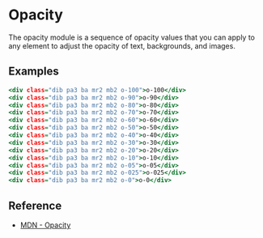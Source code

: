 # Opacity

The opacity module is a sequence of opacity values that you can apply to any element to adjust the opacity of text, backgrounds, and images.

## Examples

```.html
<div class="dib pa3 ba mr2 mb2 o-100">o-100</div>
<div class="dib pa3 ba mr2 mb2 o-90">o-90</div>
<div class="dib pa3 ba mr2 mb2 o-80">o-80</div>
<div class="dib pa3 ba mr2 mb2 o-70">o-70</div>
<div class="dib pa3 ba mr2 mb2 o-60">o-60</div>
<div class="dib pa3 ba mr2 mb2 o-50">o-50</div>
<div class="dib pa3 ba mr2 mb2 o-40">o-40</div>
<div class="dib pa3 ba mr2 mb2 o-30">o-30</div>
<div class="dib pa3 ba mr2 mb2 o-20">o-20</div>
<div class="dib pa3 ba mr2 mb2 o-10">o-10</div>
<div class="dib pa3 ba mr2 mb2 o-05">o-05</div>
<div class="dib pa3 ba mr2 mb2 o-025">o-025</div>
<div class="dib pa3 ba mr2 mb2 o-0">o-0</div>
```

## Reference

- [MDN - Opacity](https://developer.mozilla.org/en-US/docs/Web/CSS/opacity)
